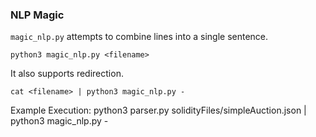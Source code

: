 ### NLP Magic

`magic_nlp.py` attempts to combine lines into a single sentence.

`python3 magic_nlp.py <filename>`

It also supports redirection.

`cat <filename> | python3 magic_nlp.py -`

Example Execution: 
python3 parser.py solidityFiles/simpleAuction.json | python3 magic_nlp.py -
